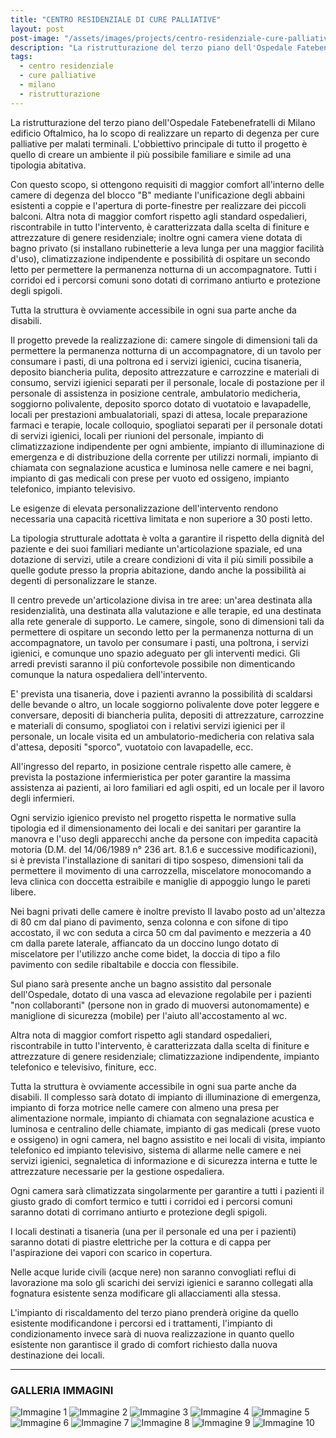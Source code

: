 ```yaml
---
title: "CENTRO RESIDENZIALE DI CURE PALLIATIVE"
layout: post
post-image: "/assets/images/projects/centro-residenziale-cure-palliative/1206467749.jpg"
description: "La ristrutturazione del terzo piano dell'Ospedale Fatebenefratelli di Milano edificio Oftalmico, ha lo scopo di realizzare un reparto di degenza per cure palliative per malati terminali."
tags:
  - centro residenziale
  - cure palliative
  - milano
  - ristrutturazione
---
```


La ristrutturazione del terzo piano dell'Ospedale Fatebenefratelli di Milano edificio Oftalmico, ha lo scopo di realizzare un reparto di degenza per cure palliative per malati terminali. L'obbiettivo principale di tutto il progetto è quello di creare un ambiente il più possibile familiare e simile ad una tipologia abitativa.

Con questo scopo, si ottengono requisiti di maggior comfort all'interno delle camere di degenza del blocco "B" mediante l'unificazione degli abbaini esistenti a coppie e l'apertura di porte-finestre per realizzare dei piccoli balconi. Altra nota di maggior comfort rispetto agli standard ospedalieri, riscontrabile in tutto l'intervento, è caratterizzata dalla scelta di finiture e attrezzature di genere residenziale; inoltre ogni camera viene dotata di bagno privato (si installano rubinetterie a leva lunga per una maggior facilità d'uso), climatizzazione indipendente e possibilità di ospitare un secondo letto per permettere la permanenza notturna di un accompagnatore. Tutti i corridoi ed i percorsi comuni sono dotati di corrimano antiurto e protezione degli spigoli.

Tutta la struttura è ovviamente accessibile in ogni sua parte anche da disabili.

Il progetto prevede la realizzazione di: camere singole di dimensioni tali da permettere la permanenza notturna di un accompagnatore, di un tavolo per consumare i pasti, di una poltrona ed i servizi igienici, cucina tisaneria, deposito biancheria pulita, deposito attrezzature e carrozzine e materiali di consumo, servizi igienici separati per il personale, locale di postazione per il personale di assistenza in posizione centrale, ambulatorio medicheria, soggiorno polivalente, deposito sporco dotato di vuotatoio e lavapadelle, locali per prestazioni ambualatoriali, spazi di attesa, locale preparazione farmaci e terapie, locale colloquio, spogliatoi separati per il personale dotati di servizi igienici, locali per riunioni del personale, impianto di climatizzazione indipendente per ogni ambiente, impianto di illuminazione di emergenza e di distribuzione della corrente per utilizzi normali, impianto di chiamata con segnalazione acustica e luminosa nelle camere e nei bagni, impianto di gas medicali con prese per vuoto ed ossigeno, impianto telefonico, impianto televisivo.

Le esigenze di elevata personalizzazione dell'intervento rendono necessaria una capacità ricettiva limitata e non superiore a 30 posti letto.

La tipologia strutturale adottata è volta a garantire il rispetto della dignità del paziente e dei suoi familiari mediante un'articolazione spaziale, ed una dotazione di servizi, utile a creare condizioni di vita il più simili possibile a quelle godute presso la propria abitazione, dando anche la possibilità ai degenti di personalizzare le stanze.

Il centro prevede un'articolazione divisa in tre aree: un'area destinata alla residenzialità, una destinata alla valutazione e alle terapie, ed una destinata alla rete generale di supporto. Le camere, singole, sono di dimensioni tali da permettere di ospitare un secondo letto per la permanenza notturna di un accompagnatore, un tavolo per consumare i pasti, una poltrona, i servizi igienici, e comunque uno spazio adeguato per gli interventi medici. Gli arredi previsti saranno il più confortevole possibile non dimenticando comunque la natura ospedaliera dell'intervento.

E' prevista una tisaneria, dove i pazienti avranno la possibilità di scaldarsi delle bevande o altro, un locale soggiorno polivalente dove poter leggere e conversare, depositi di biancheria pulita, depositi di attrezzature, carrozzine e materiali di consumo, spogliatoi con i relativi servizi igienici per il personale, un locale visita ed un ambulatorio-medicheria con relativa sala d'attesa, depositi "sporco", vuotatoio con lavapadelle, ecc.

All'ingresso del reparto, in posizione centrale rispetto alle camere, è prevista la postazione infermieristica per poter garantire la massima assistenza ai pazienti, ai loro familiari ed agli ospiti, ed un locale per il lavoro degli infermieri.

Ogni servizio igienico previsto nel progetto rispetta le normative sulla tipologia ed il dimensionamento dei locali e dei sanitari per garantire la manovra e l'uso degli apparecchi anche da persone con impedita capacità motoria (D.M. del 14/06/1989 n° 236 art. 8.1.6 e successive modificazioni), si è prevista l'installazione di sanitari di tipo sospeso, dimensioni tali da permettere il movimento di una carrozzella, miscelatore monocomando a leva clinica con doccetta estraibile e maniglie di appoggio lungo le pareti libere.

Nei bagni privati delle camere è inoltre previsto Il lavabo posto ad un'altezza di 80 cm dal piano di pavimento, senza colonna e con sifone di tipo accostato, il wc con seduta a circa 50 cm dal pavimento e mezzeria a 40 cm dalla parete laterale, affiancato da un doccino lungo dotato di miscelatore per l'utilizzo anche come bidet, la doccia di tipo a filo pavimento con sedile ribaltabile e doccia con flessibile.

Sul piano sarà presente anche un bagno assistito dal personale dell'Ospedale, dotato di una vasca ad elevazione regolabile per i pazienti "non collaboranti" (persone non in grado di muoversi autonomamente) e maniglione di sicurezza (mobile) per l'aiuto all'accostamento al wc.

Altra nota di maggior comfort rispetto agli standard ospedalieri, riscontrabile in tutto l'intervento, è caratterizzata dalla scelta di finiture e attrezzature di genere residenziale; climatizzazione indipendente, impianto telefonico e televisivo, finiture, ecc.

Tutta la struttura è ovviamente accessibile in ogni sua parte anche da disabili. Il complesso sarà dotato di impianto di illuminazione di emergenza, impianto di forza motrice nelle camere con almeno una presa per alimentazione normale, impianto di chiamata con segnalazione acustica e luminosa e centralino delle chiamate, impianto di gas medicali (prese vuoto e ossigeno) in ogni camera, nel bagno assistito e nei locali di visita, impianto telefonico ed impianto televisivo, sistema di allarme nelle camere e nei servizi igienici, segnaletica di informazione e di sicurezza interna e tutte le attrezzature necessarie per la gestione ospedaliera.

Ogni camera sarà climatizzata singolarmente per garantire a tutti i pazienti il giusto grado di comfort termico e tutti i corridoi ed i percorsi comuni saranno dotati di corrimano antiurto e protezione degli spigoli.

I locali destinati a tisaneria (una per il personale ed una per i pazienti) saranno dotati di piastre elettriche per la cottura e di cappa per l'aspirazione dei vapori con scarico in copertura.

Nelle acque luride civili (acque nere) non saranno convogliati reflui di lavorazione ma solo gli scarichi dei servizi igienici e saranno collegati alla fognatura esistente senza modificare gli allacciamenti alla stessa.

L'impianto di riscaldamento del terzo piano prenderà origine da quello esistente modificandone i percorsi ed i trattamenti, l'impianto di condizionamento invece sarà di nuova realizzazione in quanto quello esistente non garantisce il grado di comfort richiesto dalla nuova destinazione dei locali.

---

### GALLERIA IMMAGINI
![Immagine 1](/assets/images/projects/centro-residenziale-cure-palliative/1206467749.jpg)
![Immagine 2](/assets/images/projects/centro-residenziale-cure-palliative/1360363184.jpg)
![Immagine 3](/assets/images/projects/centro-residenziale-cure-palliative/1443914371.jpg)
![Immagine 4](/assets/images/projects/centro-residenziale-cure-palliative/1508345678.jpg)
![Immagine 5](/assets/images/projects/centro-residenziale-cure-palliative/1671629521.jpg)
![Immagine 6](/assets/images/projects/centro-residenziale-cure-palliative/177636649.jpg)
![Immagine 7](/assets/images/projects/centro-residenziale-cure-palliative/1799664849.jpg)
![Immagine 8](/assets/images/projects/centro-residenziale-cure-palliative/222695442.jpg)
![Immagine 9](/assets/images/projects/centro-residenziale-cure-palliative/827073422.jpg)
![Immagine 10](/assets/images/projects/centro-residenziale-cure-palliative/968473113.jpg)
